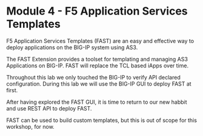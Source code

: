 # Module 4 - F5 Application Services Templates

F5 Application Services Templates (FAST) are an easy and effective way to deploy applications on the BIG-IP system using AS3.

The FAST Extension provides a toolset for templating and managing AS3 Applications on BIG-IP. FAST will replace the TCL based iApps over time.

Throughout this lab we only touched the BIG-IP to verify API declared configuration. During this lab we will use the BIG-IP GUI to deploy FAST at first.

After having explored the FAST GUI, it is time to return to our new habbit and use REST API to deploy FAST.

FAST can be used to build custom templates, but this is out of scope for this workshop, for now.
